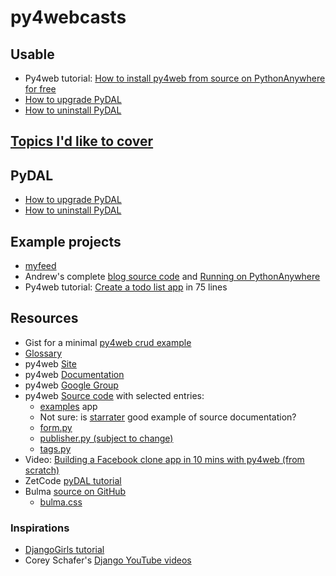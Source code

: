 # py4webcasts

## Usable
* Py4web tutorial: [How to install py4web from source on PythonAnywhere for free](how-install-source-pythonanywhere.md)
* [How to upgrade PyDAL](how-upgrade-pydal.md)
* [How to uninstall PyDAL](how-to-uninstall-pydal)

## [Topics I'd like to cover](todo.md)

## PyDAL
* [How to upgrade PyDAL](how-upgrade-pydal.md)
* [How to uninstall PyDAL](how-to-uninstall-pydal)

## Example projects
* [myfeed](https://github.com/web2py/py4web/tree/master/apps/myfeed)
* Andrew's complete [blog source code](https://github.com/agavgavi/py4web-blog-app) and [Running on PythonAnywhere](https://agavgavi.pythonanywhere.com/blog)
* Py4web tutorial: [Create a todo list app](py4web-tutorial-todo.md) in 75 lines

## Resources
* Gist for a minimal [py4web crud example](https://gist.github.com/tomcam/7b723cbb5f6542f54532d45c1dbc2d19)
* [Glossary](glossary.md)
* py4web [Site](https://py4web.com/)
* py4web [Documentation](https://py4web.com/_documentation/static/index.html)
* py4web [Google Group](https://groups.google.com/forum/#!forum/py4web)
* py4web [Source code](https://github.com/web2py/py4web) with selected entries:
  - [examples](https://github.com/web2py/py4web/tree/master/apps/examples) app
  - Not sure: is [starrater](https://github.com/web2py/py4web/blob/master/apps/examples/components/starrater.py) good example of source documentation?
  - [form.py](https://github.com/web2py/py4web/blob/master/py4web/utils/form.py)
  - [publisher.py (subject to change)](https://github.com/web2py/py4web/blob/master/py4web/utils/publisher.py)
  - [tags.py](https://github.com/web2py/py4web/blob/master/py4web/utils/tags.py)
* Video: [Building a Facebook clone app in 10 mins with py4web (from scratch)](https://www.youtube.com/watch?v=hcYUgNWvPtw)
* ZetCode [pyDAL tutorial](http://zetcode.com/python/pydal/)
* Bulma [source on GitHub](https://github.com/jgthms/bulma)
  - [bulma.css](https://github.com/jgthms/bulma/blob/master/css/bulma.css)

### Inspirations
* [DjangoGirls tutorial](https://tutorial.djangogirls.org/en/django_start_project/)
* Corey Schafer's [Django YouTube videos](https://www.youtube.com/playlist?list=PL-osiE80TeTtoQCKZ03TU5fNfx2UY6U4p)
